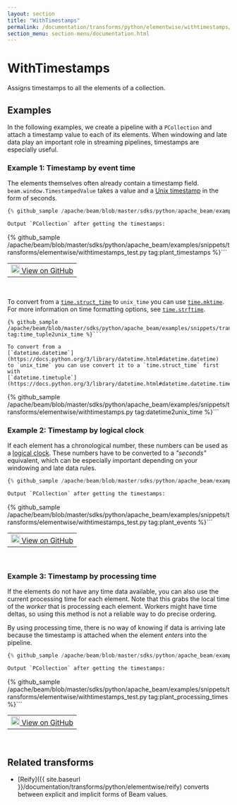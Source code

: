 ```yaml
---
layout: section
title: "WithTimestamps"
permalink: /documentation/transforms/python/elementwise/withtimestamps/
section_menu: section-menu/documentation.html
---
```

<!--
Licensed under the Apache License, Version 2.0 (the "License");
you may not use this file except in compliance with the License.
You may obtain a copy of the License at

http://www.apache.org/licenses/LICENSE-2.0

Unless required by applicable law or agreed to in writing, software
distributed under the License is distributed on an "AS IS" BASIS,
WITHOUT WARRANTIES OR CONDITIONS OF ANY KIND, either express or implied.
See the License for the specific language governing permissions and
limitations under the License.
-->

# WithTimestamps

<script type="text/javascript">
localStorage.setItem('language', 'language-py')
</script>

Assigns timestamps to all the elements of a collection.

## Examples

In the following examples, we create a pipeline with a `PCollection` and attach a timestamp value to each of its elements.
When windowing and late data play an important role in streaming pipelines, timestamps are especially useful.

### Example 1: Timestamp by event time

The elements themselves often already contain a timestamp field.
`beam.window.TimestampedValue` takes a value and a
[Unix timestamp](https://en.wikipedia.org/wiki/Unix_time)
in the form of seconds.

```py
{% github_sample /apache/beam/blob/master/sdks/python/apache_beam/examples/snippets/transforms/elementwise/withtimestamps.py tag:withtimestamps_event_time %}```

Output `PCollection` after getting the timestamps:

```
{% github_sample /apache/beam/blob/master/sdks/python/apache_beam/examples/snippets/transforms/elementwise/withtimestamps_test.py tag:plant_timestamps %}```

<table>
  <td>
    <a class="button" target="_blank"
        href="https://github.com/apache/beam/blob/master/sdks/python/apache_beam/examples/snippets/transforms/elementwise/withtimestamps.py">
      <img src="https://www.tensorflow.org/images/GitHub-Mark-32px.png"
        width="20px" height="20px" alt="View on GitHub" />
      View on GitHub
    </a>
  </td>
</table>
<br>

To convert from a
[`time.struct_time`](https://docs.python.org/3/library/time.html#time.struct_time)
to `unix_time` you can use
[`time.mktime`](https://docs.python.org/3/library/time.html#time.mktime).
For more information on time formatting options, see
[`time.strftime`](https://docs.python.org/3/library/time.html#time.strftime).

```
{% github_sample /apache/beam/blob/master/sdks/python/apache_beam/examples/snippets/transforms/elementwise/withtimestamps.py tag:time_tuple2unix_time %}```

To convert from a
[`datetime.datetime`](https://docs.python.org/3/library/datetime.html#datetime.datetime)
to `unix_time` you can use convert it to a `time.struct_time` first with
[`datetime.timetuple`](https://docs.python.org/3/library/datetime.html#datetime.datetime.timetuple).

```
{% github_sample /apache/beam/blob/master/sdks/python/apache_beam/examples/snippets/transforms/elementwise/withtimestamps.py tag:datetime2unix_time %}```

### Example 2: Timestamp by logical clock

If each element has a chronological number, these numbers can be used as a
[logical clock](https://en.wikipedia.org/wiki/Logical_clock).
These numbers have to be converted to a *"seconds"* equivalent, which can be especially important depending on your windowing and late data rules.

```py
{% github_sample /apache/beam/blob/master/sdks/python/apache_beam/examples/snippets/transforms/elementwise/withtimestamps.py tag:withtimestamps_logical_clock %}```

Output `PCollection` after getting the timestamps:

```
{% github_sample /apache/beam/blob/master/sdks/python/apache_beam/examples/snippets/transforms/elementwise/withtimestamps_test.py tag:plant_events %}```

<table>
  <td>
    <a class="button" target="_blank"
        href="https://github.com/apache/beam/blob/master/sdks/python/apache_beam/examples/snippets/transforms/elementwise/withtimestamps.py">
      <img src="https://www.tensorflow.org/images/GitHub-Mark-32px.png"
        width="20px" height="20px" alt="View on GitHub" />
      View on GitHub
    </a>
  </td>
</table>
<br>

### Example 3: Timestamp by processing time

If the elements do not have any time data available, you can also use the current processing time for each element.
Note that this grabs the local time of the *worker* that is processing each element.
Workers might have time deltas, so using this method is not a reliable way to do precise ordering.

By using processing time, there is no way of knowing if data is arriving late because the timestamp is attached when the element *enters* into the pipeline.

```py
{% github_sample /apache/beam/blob/master/sdks/python/apache_beam/examples/snippets/transforms/elementwise/withtimestamps.py tag:withtimestamps_processing_time %}```

Output `PCollection` after getting the timestamps:

```
{% github_sample /apache/beam/blob/master/sdks/python/apache_beam/examples/snippets/transforms/elementwise/withtimestamps_test.py tag:plant_processing_times %}```

<table>
  <td>
    <a class="button" target="_blank"
        href="https://github.com/apache/beam/blob/master/sdks/python/apache_beam/examples/snippets/transforms/elementwise/withtimestamps.py">
      <img src="https://www.tensorflow.org/images/GitHub-Mark-32px.png"
        width="20px" height="20px" alt="View on GitHub" />
      View on GitHub
    </a>
  </td>
</table>
<br>

## Related transforms

* [Reify]({{ site.baseurl }}/documentation/transforms/python/elementwise/reify) converts between explicit and implicit forms of Beam values.
